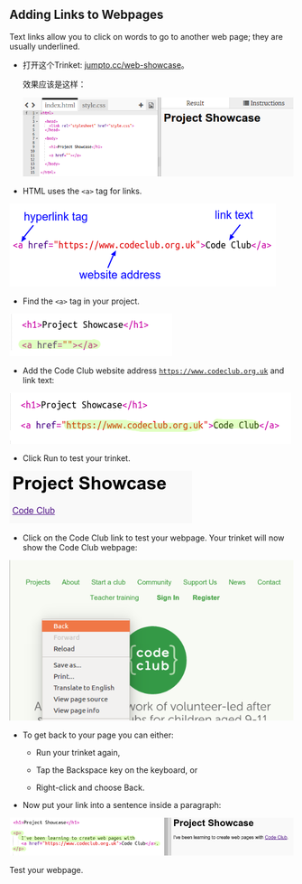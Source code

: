 ## Adding Links to Webpages

Text links allow you to click on words to go to another web page; they are usually underlined.

+ 打开这个Trinket: [jumpto.cc/web-showcase](http://jumpto.cc/web-showcase)。
    
    效果应该是这样：
    
    ![截屏](images/showcase-starter.png)

+ HTML uses the `<a>` tag for links.

![截图](images/showcase-link.png)

+ Find the `<a>` tag in your project. 

![screenshot](images/showcase-a-template.png)

+ Add the Code Club website address [`https://www.codeclub.org.uk`](https://www.codeclub.org.uk) and link text:

![截屏](images/showcase-code-club.png)

+ Click Run to test your trinket.

![截图](images/showcase-cc-output.png)

+ Click on the Code Club link to test your webpage. Your trinket will now show the Code Club webpage: 

![截屏](images/showcase-cc-website.png)

+ To get back to your page you can either:
    
    + Run your trinket again,
    
    + Tap the Backspace key on the keyboard, or
    
    + Right-click and choose Back.

+ Now put your link into a sentence inside a paragraph:

![截屏](images/showcase-paragraph.png)

Test your webpage.